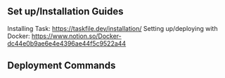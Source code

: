 
## Set up/Installation Guides

Installing Task: https://taskfile.dev/installation/
Setting up/deploying with Docker: https://www.notion.so/Docker-dc44e0b9ae6e4e4396ae44f5c9522a44

## Deployment Commands


